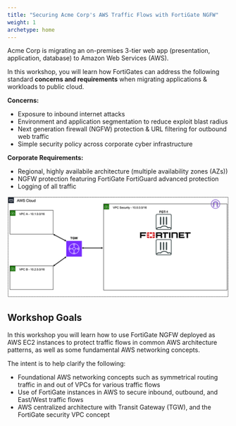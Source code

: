 ```yaml
---
title: "Securing Acme Corp's AWS Traffic Flows with FortiGate NGFW"
weight: 1
archetype: home
---
```


Acme Corp is migrating an on-premises 3-tier web app (presentation, application, database) to Amazon Web Services (AWS).

In this workshop, you will learn how FortiGates can address the following standard **concerns and requirements** when migrating applications & workloads to public cloud. 

**Concerns:**    
  - Exposure to inbound internet attacks
  - Environment and application segmentation to reduce exploit blast radius
  - Next generation firewall (NGFW) protection & URL filtering for outbound web traffic 
  - Simple security policy across corporate cyber infrastructure    
  
**Corporate Requirements:**    
  - Regional, highly availabile architecture (multiple availability zones (AZs))
  - NGFW protection featuring FortiGate FortiGuard advanced protection
  - Logging of all traffic

![](1_moduleone/FTNTSecVPC-simple.png)

## Workshop Goals

In this workshop you will learn how to use FortiGate NGFW deployed as AWS EC2 instances to protect traffic flows in common AWS architecture patterns, as well as some fundamental AWS networking concepts.

The intent is to help clarify the following:    
  * Foundational AWS networking concepts such as symmetrical routing traffic in and out of VPCs for various traffic flows
  * Use of FortiGate instances in AWS to secure inbound, outbound, and East/West traffic flows
  * AWS centralized architecture with Transit Gateway (TGW), and the FortiGate security VPC concept
